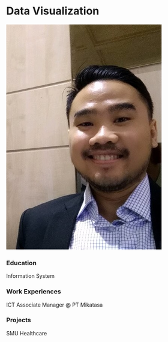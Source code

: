 
# Data Visualization
![firman_kece](assets/img/firman_kece.png)

### Education
Information System

### Work Experiences
ICT Associate Manager @ PT Mikatasa

### Projects
SMU Healthcare
